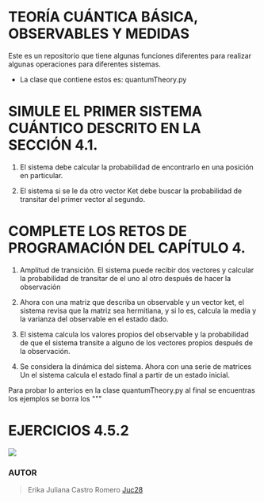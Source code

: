# TEORÍA CUÁNTICA BÁSICA, OBSERVABLES Y MEDIDAS
Este es un repositorio que tiene algunas funciones diferentes para realizar algunas operaciones para diferentes sistemas.
- La clase que contiene estos es: quantumTheory.py 
# SIMULE EL PRIMER SISTEMA CUÁNTICO DESCRITO EN LA SECCIÓN 4.1.
1. El sistema debe calcular la probabilidad de encontrarlo en una posición en particular.

2. El sistema si se le da otro vector Ket debe buscar la probabilidad de transitar del primer vector al segundo.

# COMPLETE LOS RETOS DE PROGRAMACIÓN DEL CAPÍTULO 4.
1. Amplitud de transición. El sistema puede recibir dos vectores y calcular la probabilidad de transitar de el uno al otro después de hacer la observación

2. Ahora con una matriz que describa un observable y un vector ket, el sistema revisa que la matriz sea hermitiana, y si lo es, calcula la media y la varianza del observable en el estado dado.

3. El sistema calcula los valores propios del observable y la probabilidad de que el sistema transite a alguno de los vectores propios después de la observación.

4. Se considera la dinámica del sistema. Ahora con una serie de matrices Un el sistema calcula el estado final a partir de un estado inicial.


Para probar lo anterios en la clase quantumTheory.py al final se encuentras los ejemplos se borra los  """

# EJERCICIOS  4.5.2 
![](https://github.com/Juc28/TEORIA-CUANTICA-BASICA/blob/master/imagenes/ejercicio.jpeg)

### AUTOR

> Erika Juliana Castro Romero [Juc28](https://github.com/Juc28)

